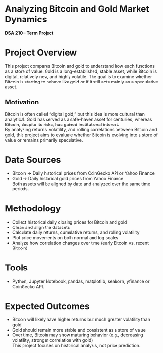 # Analyzing Bitcoin and Gold Market Dynamics
**DSA 210 – Term Project**

# Project Overview  
This project compares Bitcoin and gold to understand how each functions as a store of value. Gold is a long-established, stable asset, while Bitcoin is digital, relatively new, and highly volatile. The goal is to examine whether Bitcoin is starting to behave like gold or if it still acts mainly as a speculative asset.

## Motivation  
Bitcoin is often called “digital gold,” but this idea is more cultural than analytical. Gold has served as a safe-haven asset for centuries, whereas Bitcoin, despite its risks, has gained institutional interest.  
By analyzing returns, volatility, and rolling correlations between Bitcoin and gold, this project aims to evaluate whether Bitcoin is evolving into a store of value or remains primarily speculative.

# Data Sources  
- Bitcoin → Daily historical prices from CoinGecko API or Yahoo Finance  
- Gold → Daily historical gold prices from Yahoo Finance  
Both assets will be aligned by date and analyzed over the same time periods.

# Methodology  
- Collect historical daily closing prices for Bitcoin and gold  
- Clean and align the datasets  
- Calculate daily returns, cumulative returns, and rolling volatility  
- Plot price movements on both normal and log scales  
- Analyze how correlation changes over time (early Bitcoin vs. recent Bitcoin)

# Tools  
- Python, Jupyter Notebook, pandas, matplotlib, seaborn, yfinance or CoinGecko API.

# Expected Outcomes  
- Bitcoin will likely have higher returns but much greater volatility than gold  
- Gold should remain more stable and consistent as a store of value  
- Over time, Bitcoin may show maturing behavior (e.g., decreasing volatility, stronger correlation with gold)  
This project focuses on historical analysis, not price prediction.



